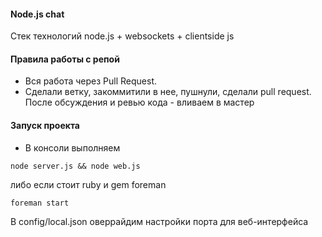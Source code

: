 #### Node.js chat
Стек технологий node.js + websockets + clientside js

#### Правила работы с репой
* Вся работа через Pull Request.
* Сделали ветку, закоммитили в нее, пушнули, сделали pull request. После обсуждения и ревью кода - вливаем в мастер

#### Запуск проекта
* В консоли выполняем
```
node server.js && node web.js
```

либо если стоит ruby и gem foreman

```
foreman start
```

В config/local.json оверрайдим настройки порта для веб-интерфейса
